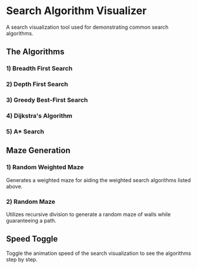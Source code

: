 # Search Algorithm Visualizer

A search visualization tool used for demonstrating common search algorithms.

## The Algorithms

### 1) Breadth First Search

### 2) Depth First Search

### 3) Greedy Best-First Search

### 4) Dijkstra's Algorithm

### 5) A\* Search

## Maze Generation

### 1) Random Weighted Maze

Generates a weighted maze for aiding the weighted search algorithms listed above.

### 2) Random Maze

Utilizes recursive division to generate a random maze of walls while guaranteeing a path.

## Speed Toggle

Toggle the animation speed of the search visualization to see the algorithms step by step.
